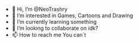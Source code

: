 - 👋 Hi, I’m @NeoTrashry
- 👀 I’m interested in Games, Cartoons and Drawing
- 🌱 I’m currently learning something
- 💞️ I’m looking to collaborate on idk?
- 📫 How to reach me You can´t

<!---
NeoTrashry/NeoTrashry is a ✨ special ✨ repository because its `README.md` (this file) appears on your GitHub profile.
You can click the Preview link to take a look at your changes.
--->
